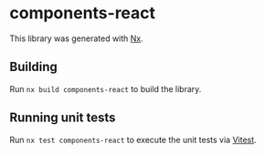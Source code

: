 # components-react

This library was generated with [Nx](https://nx.dev).

## Building

Run `nx build components-react` to build the library.

## Running unit tests

Run `nx test components-react` to execute the unit tests via [Vitest](https://vitest.dev/).
